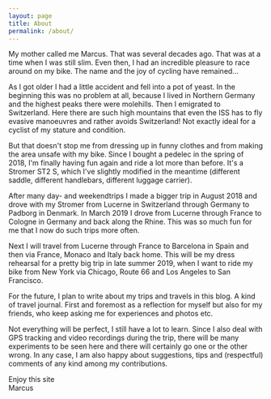 ```yaml
---
layout: page
title: About
permalink: /about/
---
```


My mother called me Marcus. That was several decades ago. That was at a time when I was still slim. Even then, I had an incredible pleasure to race around on my bike. The name and the joy of cycling have remained...

As I got older I had a little accident and fell into a pot of yeast. In the beginning this was no problem at all, because I lived in Northern Germany and the highest peaks there were molehills. Then I emigrated to Switzerland. Here there are such high mountains that even the ISS has to fly evasive manoeuvres and rather avoids Switzerland! Not exactly ideal for a cyclist of my stature and condition.

But that doesn't stop me from dressing up in funny clothes and from making the area unsafe with my bike. Since I bought a pedelec in the spring of 2018, I'm finally having fun again and ride a lot more than before. It's a Stromer ST2 S, which I've slightly modified in the meantime (different saddle, different handlebars, different luggage carrier).

After many day- and weekendtrips I made a bigger trip in August 2018 and drove with my Stromer from Lucerne in Switzerland through Germany to Padborg in Denmark. In March 2019 I drove from Lucerne through France to Cologne in Germany and back along the Rhine. This was so much fun for me that I now do such trips more often.

Next I will travel from Lucerne through France to Barcelona in Spain and then via France, Monaco and Italy back home. This will be my dress rehearsal for a pretty big trip in late summer 2019, when I want to ride my bike from New York via Chicago, Route 66 and Los Angeles to San Francisco.

For the future, I plan to write about my trips and travels in this blog. A kind of travel journal. First and foremost as a reflection for myself but also for my friends, who keep asking me for experiences and photos etc.

Not everything will be perfect, I still have a lot to learn. Since I also deal with GPS tracking and video recordings during the trip, there will be many experiments to be seen here and there will certainly go one or the other wrong. In any case, I am also happy about suggestions, tips and (respectful) comments of any kind among my contributions.

Enjoy this site  
Marcus
